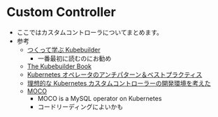 # Custom Controller

- ここではカスタムコントローラについてまとめます。
- 参考
  - [つくって学ぶ Kubebuilder](https://zoetrope.github.io/kubebuilder-training/)
    - 一番最初に読むのにお勧め
  - [The Kubebuilder Book](https://book.kubebuilder.io/)
  - [Kubernetes オペレータのアンチパターン＆ベストプラクティス](https://speakerdeck.com/zoetrope/kubernetesoperetafalseantipatan-besutopurakuteisu)
  - [理想的な Kubernetes カスタムコントローラーの開発環境を考えた](https://engineering.mercari.com/blog/entry/20210831-f666b94b24/)
  - [MOCO](https://github.com/cybozu-go/moco/tree/main)
      - MOCO is a MySQL operator on Kubernetes
      - コードリーディングによいかも
